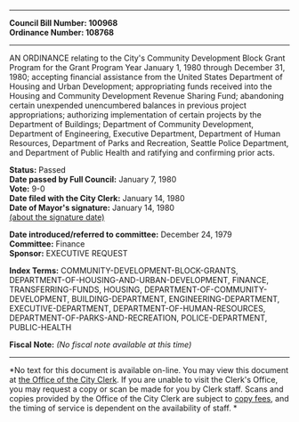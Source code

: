 * * * * *  
  
**Council Bill Number: [](#h0)[](#h2)100968**   
**Ordinance Number: 108768**  
  
* * * * *  
  
AN ORDINANCE relating to the City's Community Development Block Grant Program for the Grant Program Year January 1, 1980 through December 31, 1980; accepting financial assistance from the United States Department of Housing and Urban Development; appropriating funds received into the Housing and Community Development Revenue Sharing Fund; abandoning certain unexpended unencumbered balances in previous project appropriations; authorizing implementation of certain projects by the Department of Buildings; Department of Community Development, Department of Engineering, Executive Department, Department of Human Resources, Department of Parks and Recreation, Seattle Police Department, and Department of Public Health and ratifying and confirming prior acts.  
  
**Status:** Passed   
**Date passed by Full Council:** January 7, 1980   
**Vote:** 9-0   
**Date filed with the City Clerk:** January 14, 1980   
**Date of Mayor's signature:** January 14, 1980   
[(about the signature date)](/~public/approvaldate.htm)   
  
  
**Date introduced/referred to committee:** December 24, 1979   
**Committee:** Finance   
**Sponsor:** EXECUTIVE REQUEST   
  
**Index Terms:** COMMUNITY-DEVELOPMENT-BLOCK-GRANTS, DEPARTMENT-OF-HOUSING-AND-URBAN-DEVELOPMENT, FINANCE, TRANSFERRING-FUNDS, HOUSING, DEPARTMENT-OF-COMMUNITY-DEVELOPMENT, BUILDING-DEPARTMENT, ENGINEERING-DEPARTMENT, EXECUTIVE-DEPARTMENT, DEPARTMENT-OF-HUMAN-RESOURCES, DEPARTMENT-OF-PARKS-AND-RECREATION, POLICE-DEPARTMENT, PUBLIC-HEALTH  
  
**Fiscal Note:** *(No fiscal note available at this time)*  
  
* * * * *  
  
*No text for this document is available on-line. You may view this document at [the Office of the City Clerk](http://www.seattle.gov/leg/clerk/contactUs.htm). If you are unable to visit the Clerk's Office, you may request a copy or scan be made for you by Clerk staff. Scans and copies provided by the Office of the City Clerk are subject to [copy fees](http://clerk.seattle.gov/~public/clerkfees.htm), and the timing of service is dependent on the availability of staff. *  
  
  
